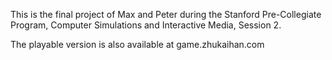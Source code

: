 This is the final project of Max and Peter during the Stanford Pre-Collegiate Program, Computer Simulations and Interactive Media, Session 2. 

The playable version is also available at game.zhukaihan.com
